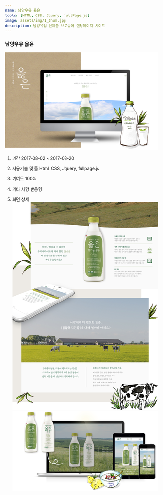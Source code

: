 ```yaml
---
name: 남양우유 옳은
tools: [HTML, CSS, Jquery, fullPage.js]
image: assets/img/1_thum.jpg
description: 남양유업 신제품 브로슈어 랜딩페이지 사이트
---
```


### 남양우유 옳은
![](/assets/img/1_title.jpg)

1. 기간
2017-08-02 ~ 2017-08-20

2. 사용기술 및 툴
Html, CSS, Jquery, fullpage.js

3. 기여도 
100%

4. 기타 사항
반응형

5. 화면 상세
![](./assets/img/1_cont.jpg)
![](./assets/img/1_cont2.jpg)